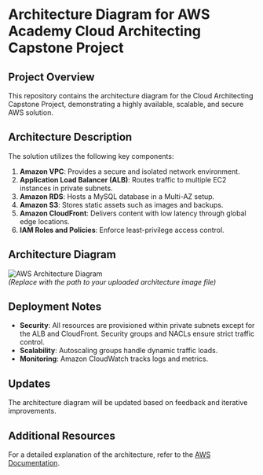 # Architecture Diagram for AWS Academy Cloud Architecting Capstone Project

## Project Overview  
This repository contains the architecture diagram for the Cloud Architecting Capstone Project, demonstrating a highly available, scalable, and secure AWS solution.

## Architecture Description  
The solution utilizes the following key components:  
1. **Amazon VPC**: Provides a secure and isolated network environment.  
2. **Application Load Balancer (ALB)**: Routes traffic to multiple EC2 instances in private subnets.  
3. **Amazon RDS**: Hosts a MySQL database in a Multi-AZ setup.  
4. **Amazon S3**: Stores static assets such as images and backups.  
5. **Amazon CloudFront**: Delivers content with low latency through global edge locations.  
6. **IAM Roles and Policies**: Enforce least-privilege access control.  

## Architecture Diagram  
![AWS Architecture Diagram](architecture-diagram.png)  
*(Replace with the path to your uploaded architecture image file)*

## Deployment Notes  
- **Security**: All resources are provisioned within private subnets except for the ALB and CloudFront. Security groups and NACLs ensure strict traffic control.  
- **Scalability**: Autoscaling groups handle dynamic traffic loads.  
- **Monitoring**: Amazon CloudWatch tracks logs and metrics.  

## Updates  
The architecture diagram will be updated based on feedback and iterative improvements.  

## Additional Resources  
For a detailed explanation of the architecture, refer to the [AWS Documentation](https://docs.aws.amazon.com).  
